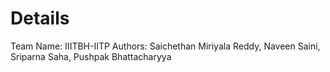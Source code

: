 # Details
Team Name: IIITBH-IITP
Authors: Saichethan Miriyala Reddy, Naveen Saini, Sriparna Saha, Pushpak Bhattacharyya
